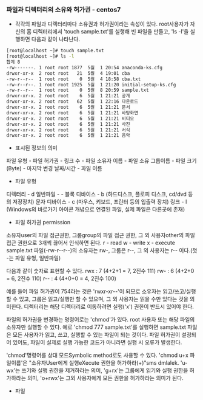 ### 파일과 디렉터리의 소유와 허가권 - centos7

- 각각의 파일과 디렉터리마다 소유권과 허가권이라는 속성이 있다.
root사용자가 자신의 홈 디렉터리에서 'touch sample.txt'를 실행해 빈 파일을 만들고, 'ls -l'을 실행하면 다음과 같이 나타난다.
```bash
[root@localhost ~]# touch sample.txt
[root@localhost ~]# ls -l
합계 8
-rw-------. 1 root root 1877  5월  1 20:54 anaconda-ks.cfg
drwxr-xr-x  2 root root   21  5월  4 19:01 cba
-rw-r--r--  1 root root    0  5월  4 18:58 cba.txt
-rw-r--r--. 1 root root 1925  5월  1 21:20 initial-setup-ks.cfg
-rw-r--r--  1 root root    0  5월  8 20:59 sample.txt
drwxr-xr-x. 2 root root    6  5월  1 21:21 공개
drwxr-xr-x. 2 root root   62  5월  1 22:16 다운로드
drwxr-xr-x. 2 root root    6  5월  1 21:21 문서
drwxr-xr-x. 2 root root    6  5월  1 21:21 바탕화면
drwxr-xr-x. 2 root root    6  5월  1 21:21 비디오
drwxr-xr-x. 2 root root    6  5월  1 21:21 사진
drwxr-xr-x. 2 root root    6  5월  1 21:21 서식
drwxr-xr-x. 2 root root    6  5월  1 21:21 음악
```
- 표시된 정보의 의미

파일 유형 - 파일 허가권 - 링크 수 - 파일 소유자 이름 - 파일 소유 그룹이름 - 파일 크기(Byte) - 마지막 변경 날짜/시간 - 파일 이름

- 파일 유형

디렉터리 - d
일반파일 - -
블록 디바이스 - b (하드디스크, 플로피 디스크, cd/dvd 등의 저장장치)
문자 디바이스 - c (마우스, 키보드, 프린터 등의 입출력 장치)
링크 - l (Windows의 바로가기 아이콘 개념으로 연결된 파일, 실제 파일은 다른곳에 존재)

- 파일 허가권 permission

소유자user의 파일 접근권한, 그룹group의 파일 접근 권한, 그 외 사용자other의 파일 접근 권한으로 3개씩 끊어서 인식하면 된다.
r - read
w - write
x - execute
sample.txt 파일(-rw-r--r--)의 소유자는 rw-, 그룹은 r--, 그 외 사용자는 r-- 이다.(첫 -는 파일 유형, 일반파일)

다음과 같이 숫자로 표현할 수 있다.
rwx : 7 (4+2+1 = 7, 2진수 111)
rw- : 6 (4+2+0 = 6, 2진수 110)
r-- : 4 (4+0+0 = 4, 2진수 100)

예를 들어 파일 허가권이 754라는 것은 'rwxr-xr--'이 되므로 
소유자는 읽고/쓰고/실행할 수 있고, 
그룹은 읽고/실행만 할 수 있으며, 
그 외 사용자는 읽을 수만 있다는 것을 의미한다.
디렉터리는 해당 디렉터리로 이동하려면 실행('x') 권한이 반드시 있어야 한다.

파일의 허가권을 변경하는 명령어로는 'chmod'가 있다. root 사용자 또는 해당 파일의 소유자만 실행할 수 있다.
예로 'chmod 777 sample.txt'를 실행하면 sample.txt 파일은 모든 사용자가 읽고, 쓰고, 실행할 수 있는 파일이 되는 것이다.
파일 허가권이 설정되어 있어도, 파일이 실제로 실행 가능한 코드가 아니라면 실행 시 오류가 발생한다.

'chmod'명령어를 상대 모드Symbolic method로도 사용할 수 있다. 'chmod u+x 파일이름'은
"소유자User에게 실행eXecute 권한을 허가하라(+)"sms dmlalek.
'u-wx'는 쓰기와 실행 권한을 제거하라는 의미,
'g+rx'는 그룹에게 읽기와 실행 권한을 허가하라는 의미,
'o+rwx'는 그외 사용자에게 모든 권한을 허가하라는 의미가 된다.

- 파일 


